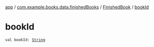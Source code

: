 [app](../../index.md) / [com.example.books.data.finishedBooks](../index.md) / [FinishedBook](index.md) / [bookId](./book-id.md)

# bookId

`val bookId: `[`String`](https://kotlinlang.org/api/latest/jvm/stdlib/kotlin/-string/index.html)
